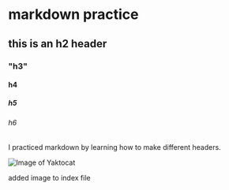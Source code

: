 # markdown practice 
## this is an h2 header
### "h3"
#### h4
##### h5
###### h6 

I practiced markdown by learning how to make different headers.  

![Image of Yaktocat](https://octodex.github.com/images/yaktocat.png)

added image to index file
